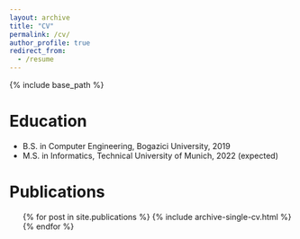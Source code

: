 ```yaml
---
layout: archive
title: "CV"
permalink: /cv/
author_profile: true
redirect_from:
  - /resume
---
```


{% include base_path %}

Education
======
* B.S. in Computer Engineering, Bogazici University, 2019
* M.S. in Informatics, Technical University of Munich, 2022 (expected)


Publications
======
  <ul>{% for post in site.publications %}
    {% include archive-single-cv.html %}
  {% endfor %}</ul>
  